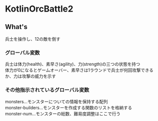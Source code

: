# KotlinOrcBattle2

## What's
  
兵士を操作し、12の敵を倒す  

### グローバル変数  
  
兵士は体力(health)、素早さ(agility)、力(strength)の三つの状態を持つ  
体力が0になるとゲームオーバー、素早さは1ラウンドで兵士が何回攻撃できるか、力は攻撃の威力を示す  
  
### その他指示されているグローバル変数  
  
monsters...モンスターについての情報を保持する配列  
monster-builders...モンスターを作成する関数のリストを格納する  
monster-num...モンスターの総数、難易度調整はここで行う  
  
